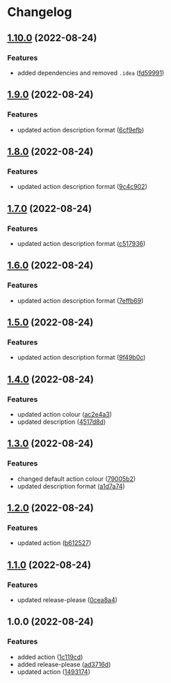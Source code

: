 # Changelog

## [1.10.0](https://github.com/SethCohen/github-release-to-discord/compare/v1.9.0...v1.10.0) (2022-08-24)


### Features

* added dependencies and removed `.idea` ([fd59991](https://github.com/SethCohen/github-release-to-discord/commit/fd59991cc10608712b6e30a81f3cf0358c7dcf9d))

## [1.9.0](https://github.com/SethCohen/github-release-to-discord/compare/v1.8.0...v1.9.0) (2022-08-24)


### Features

* updated action description format ([6cf9efb](https://github.com/SethCohen/github-release-to-discord/commit/6cf9efb8f65526de47e335b56163eef55b6b9a1c))

## [1.8.0](https://github.com/SethCohen/github-release-to-discord/compare/v1.7.0...v1.8.0) (2022-08-24)


### Features

* updated action description format ([9c4c902](https://github.com/SethCohen/github-release-to-discord/commit/9c4c90246562bad1531cf41d44d3c037fbf869ee))

## [1.7.0](https://github.com/SethCohen/github-release-to-discord/compare/v1.6.0...v1.7.0) (2022-08-24)


### Features

* updated action description format ([c517936](https://github.com/SethCohen/github-release-to-discord/commit/c517936fefb0119c0055d4d537bad23e647edd44))

## [1.6.0](https://github.com/SethCohen/github-release-to-discord/compare/v1.5.0...v1.6.0) (2022-08-24)


### Features

* updated action description format ([7effb69](https://github.com/SethCohen/github-release-to-discord/commit/7effb69a75fd35dc53ea6dad5f3fa60cbd523ee7))

## [1.5.0](https://github.com/SethCohen/github-release-to-discord/compare/v1.4.0...v1.5.0) (2022-08-24)


### Features

* updated action description format ([9f49b0c](https://github.com/SethCohen/github-release-to-discord/commit/9f49b0c9ab5de966ccc4af94863fbddd73bac884))

## [1.4.0](https://github.com/SethCohen/github-release-to-discord/compare/v1.3.0...v1.4.0) (2022-08-24)


### Features

* updated action colour ([ac2e4a3](https://github.com/SethCohen/github-release-to-discord/commit/ac2e4a38e2cad7e65dac53a1b4591fd46d65130d))
* updated description ([4517d8d](https://github.com/SethCohen/github-release-to-discord/commit/4517d8d0ec09c575248503c50ed25f15677f8f3d))

## [1.3.0](https://github.com/SethCohen/github-release-to-discord/compare/v1.2.0...v1.3.0) (2022-08-24)


### Features

* changed default action colour ([79005b2](https://github.com/SethCohen/github-release-to-discord/commit/79005b23fefce850957d37ba17ebb796dc81f6a1))
* updated description format ([a1d7a74](https://github.com/SethCohen/github-release-to-discord/commit/a1d7a74af90fcf8c00d341c8c665ca796b18c689))

## [1.2.0](https://github.com/SethCohen/github-release-to-discord/compare/v1.1.0...v1.2.0) (2022-08-24)


### Features

* updated action ([b612527](https://github.com/SethCohen/github-release-to-discord/commit/b6125273330075a9f4de3e58f2fc7f52d85d4691))

## [1.1.0](https://github.com/SethCohen/github-release-to-discord/compare/v1.0.0...v1.1.0) (2022-08-24)


### Features

* updated release-please ([0cea8a4](https://github.com/SethCohen/github-release-to-discord/commit/0cea8a493d5e12b1dc7414ecbed678f4671dda37))

## 1.0.0 (2022-08-24)


### Features

* added action ([1c119cd](https://github.com/SethCohen/github-release-to-discord/commit/1c119cd58075c88793119ece6edfed7b02d46ef7))
* added release-please ([ad3716d](https://github.com/SethCohen/github-release-to-discord/commit/ad3716d4380d5008666794374928b6a73734a371))
* updated action ([1493174](https://github.com/SethCohen/github-release-to-discord/commit/1493174a77435e53b6a8aea6afb4db0cbbf96d9f))

